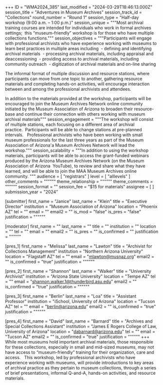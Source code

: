 +++
ID = "WMA2024_385"
last_modified = "2024-03-29T18:46:13.000Z"
session_title = "Adventures in Museum Archives"
session_track_id = "Collections"
round_number = "Round 1"
session_type = "Half-day workshop (9:00 a.m. – 1:00 p.m.)"
session_unique = """Most archival training courses are intended for individuals who work in formal archives settings;  this “museum-friendly” workshop is for those who have multiple collections functions."""
session_objectives = """Participants will engage with professional archivists who have experience working with museums to learn best practices in multiple areas including
 - defining and identifying archival materials
 - processing archival materials, including appraisal and deaccessioning
 - providing access to archival materials, including community outreach
 - digitization of archival materials and on-line sharing

The informal format of multiple discussion and resource stations, where participants can move from one topic to another, gathering resource materials and completing hands-on activities, will encourage interaction between and among the professional archivists and attendees.

In addition to the materials provided at the workshop, participants will be encouraged to join the Museum Archives Network online community initiated by the Museum Association of Arizona to broaden their resource-base and continue their connection with others working with museum archival materials"""
session_engagement = """The workshop will consist of multiple stations, each focusing on a different area of archival practice.  Participants will be able to change stations at pre-planned intervals.   Professional archivists who have been working with small museum professionals for the last three years as part of the Museum Association of Arizona'a Museum Archives Network will lead the workshop."""
session_scalability = """In addition to using the workshop materials, participants will be able to access the grant-funded webinars produced by the Arizona Museum Archives Network (on the Museum Association of Arizona  YouTube), to review and share what they have learned, and will be able to join the MAA Museum Archives online community.
"""
audience = [ "registrars" ]
level = [ "alllevels" ]
other_comments = """"""
theme_relationship = """"""
theme_comments = """"""
session_format = ""
session_fee = "$15 for materials"
assignee = [  ]
submission_year = "2024"

[submitter]
first_name = "Janice"
last_name = "Klein"
title = "Executive Director"
institution = "Museum Association of Arizona"
location = "Phoenix AZ"
tel = ""
email = ""
email2 = ""
is_mod = "false"
is_pres = "false"
justification = """"""

[moderator]
first_name = ""
last_name = ""
title = ""
institution = ""
location = ""
tel = ""
email = ""
email2 = ""
is_pres = ""
is_confirmed = ""
justification = """"""

[pres_1]
first_name = "Melissa"
last_name = "Lawton"
title = "Archivist for Collections Management"
institution = "Northern Arizona University"
location = "Flagstaff AZ"
tel = ""
email = "mlawton@musnaz.org"
email2 = ""
is_confirmed = "true"
justification = """"""

[pres_2]
first_name = "Shannon"
last_name = "Walker"
title = "University Archivist"
institution = "Arizona State University"
location = "Tempe AZ"
tel = ""
email = "shannon.walker.1@thunderbird.asu.edu"
email2 = ""
is_confirmed = "true"
justification = """"""

[pres_3]
first_name = "Berlin"
last_name = "Loa"
title = "Assistant Professor"
institution = "iSchool, University of Arizona"
location = "Tucson AZ"
tel = ""
email = "berlin@arizona.edu"
email2 = ""
is_confirmed = "true"
justification = """"""

[pres_4]
first_name = "David"
last_name = "Barnard"
title = "Archives and Special Collections Assistant"
institution = "James E Rogers College of Law, University of Arizona"
location = "dabarnard@arizona.edu"
tel = ""
email = "Tucson AZ"
email2 = ""
is_confirmed = "true"
justification = """"""
+++
While most museums hold important archival materials, those responsible for these collections, especially in small and mid-sized museums, may not have access to “museum-friendly” training for their organization, care and access.   This workshop, led by professional archivists who have experience working with museums, will provide introductions to key areas of archival practice as they pertain to museum collections, through a series of brief presentations, informal Q-and-A, hands-on activities, and resource materials.
